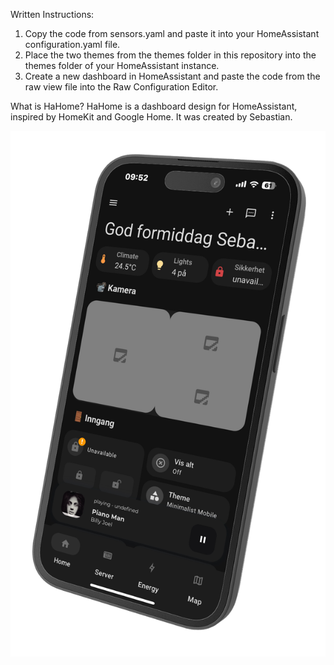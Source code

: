 Written Instructions:

1. Copy the code from sensors.yaml and paste it into your HomeAssistant configuration.yaml file.
2. Place the two themes from the themes folder in this repository into the themes folder of your HomeAssistant instance.
3. Create a new dashboard in HomeAssistant and paste the code from the raw view file into the Raw Configuration Editor.
   
What is HaHome?
HaHome is a dashboard design for HomeAssistant, inspired by HomeKit and Google Home. It was created by Sebastian.

![Alt text](IMG_0277-left.png)
